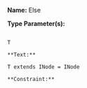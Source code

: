 **Name:** Else

**Type Parameter(s):**

```**Name:**

T

**Text:**

T extends INode = INode

**Constraint:**

```

